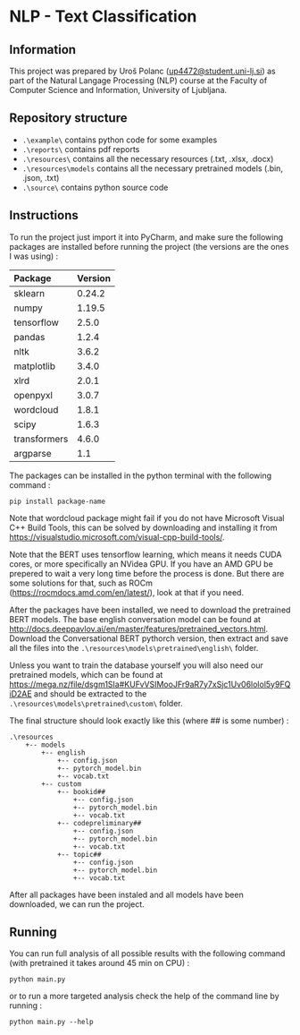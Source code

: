 # NLP - Text Classification

## Information

This project was prepared by Uroš Polanc ([up4472@student.uni-lj.si](mailto:up4472@student.uni-lj.si))
as part of the Natural Langage Processing (NLP) course at the Faculty of Computer Science and Information,
University of Ljubljana.

## Repository structure

- ``` .\example\ ``` contains python code for some examples
- ``` .\reports\ ``` contains pdf reports
- ``` .\resources\ ``` contains all the necessary resources (.txt, .xlsx, .docx)
- ``` .\resources\models ``` contains all the necessary pretrained models (.bin, .json, .txt)
- ``` .\source\ ``` contains python source code

## Instructions

To run the project just import it into PyCharm, and make sure the following packages are installed
before running the project (the versions are the ones I was using) :

| Package       | Version   |
| :---          | :---      |
| sklearn       | 0.24.2    |
| numpy         | 1.19.5    |
| tensorflow    | 2.5.0     |
| pandas        | 1.2.4     |
| nltk          | 3.6.2     |
| matplotlib    | 3.4.0     |
| xlrd          | 2.0.1     |
| openpyxl      | 3.0.7     |
| wordcloud     | 1.8.1     |
| scipy         | 1.6.3     |
| transformers  | 4.6.0     |
| argparse      | 1.1       |

The packages can be installed in the python terminal with the following command :

```
pip install package-name
```

Note that wordcloud package might fail if you do not have Microsoft Visual C++ Build Tools, this can be solved by downloading
and installing it from https://visualstudio.microsoft.com/visual-cpp-build-tools/.

Note that the BERT uses tensorflow learning, which means it needs CUDA cores, or more specifically an NVidea GPU. If you
have an AMD GPU be prepered to wait a very long time before the process is done. But there are some solutions for that,
such as ROCm (https://rocmdocs.amd.com/en/latest/), look at that if you need.

After the packages have been installed, we need to download the pretrained BERT models. The base english conversation
model can be found at http://docs.deeppavlov.ai/en/master/features/pretrained_vectors.html. Download the Conversational
BERT pythorch version, then extract and save all the files into the ``` .\resources\models\pretrained\english\ ```
folder.

Unless you want to train the database yourself you will also need our pretrained models, which can be found at
https://mega.nz/file/dsgm1SIa#KUFvVSIMooJFr9aR7y7xSjc1Uv06lolol5y9FQiD2AE and should be extracted to the ``` .\resources\models\pretrained\custom\ ``` folder.

The final structure should look exactly like this (where ## is some number) :
```
.\resources
    +-- models
        +-- english
            +-- config.json
            +-- pytorch_model.bin
            +-- vocab.txt
        +-- custom
            +-- bookid##
                +-- config.json
                +-- pytorch_model.bin
                +-- vocab.txt
            +-- codepreliminary##
                +-- config.json
                +-- pytorch_model.bin
                +-- vocab.txt
            +-- topic##
                +-- config.json
                +-- pytorch_model.bin
                +-- vocab.txt
```

After all packages have been instaled and all models have been downloaded, we can run the project.

## Running

You can run full analysis of all possible results with the following command (with pretrained it takes around 45 min
on CPU) :

```
python main.py
```

or to run a more targeted analysis check the help of the command line by running :

```
python main.py --help
```
